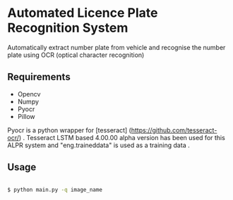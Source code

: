 # Automated Licence Plate Recognition System
Automatically extract number plate from vehicle and recognise
the number plate using OCR (optical character recognition)

## Requirements
- Opencv
- Numpy
- Pyocr
- Pillow

Pyocr is a python wrapper for [tesseract] (https://github.com/tesseract-ocr/) .
Tesseract LSTM based 4.00.00 alpha version has been used for this ALPR system and
 "eng.traineddata"  is used as a training data .

 ## Usage
 ```sh 

$ python main.py -q image_name

 ```

